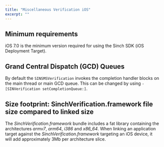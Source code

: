 ```yaml
---
title: "Miscellaneous Verification iOS"
excerpt: ""
---
```

## Minimum requirements

iOS 7.0 is the minimum version required for using the Sinch SDK (iOS Deployment Target).

## Grand Central Dispatch (GCD) Queues

By default the `SINSMSVerification` invokes the completion handler blocks on the main thread or main GCD queue. This can be changed by using `-[SINVerification setCompletionQueue:]`.

## Size footprint: SinchVerification.framework file size compared to linked size

The *SinchVerification.framework* bundle includes a fat library containing the architectures *armv7*, *arm64*, *i386* and *x86\_64*. When linking an application target against the *SinchVerification.framework* targeting an iOS device, it will add approximately 3Mb per architecture slice.
